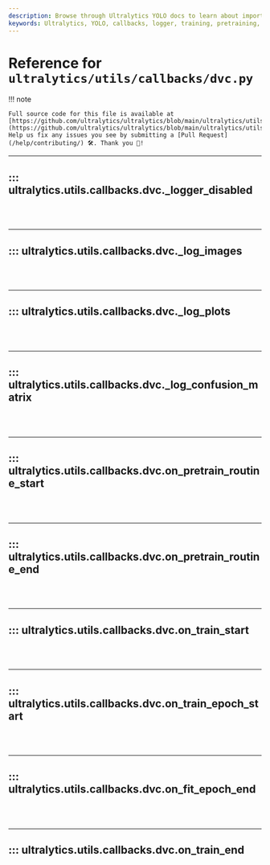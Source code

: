 ```yaml
---
description: Browse through Ultralytics YOLO docs to learn about important logging and callback functions used in training and pretraining models.
keywords: Ultralytics, YOLO, callbacks, logger, training, pretraining, machine learning, models
---
```


# Reference for `ultralytics/utils/callbacks/dvc.py`

!!! note

    Full source code for this file is available at [https://github.com/ultralytics/ultralytics/blob/main/ultralytics/utils/callbacks/dvc.py](https://github.com/ultralytics/ultralytics/blob/main/ultralytics/utils/callbacks/dvc.py). Help us fix any issues you see by submitting a [Pull Request](/help/contributing/) 🛠️. Thank you 🙏!

---
## ::: ultralytics.utils.callbacks.dvc._logger_disabled
<br><br>

---
## ::: ultralytics.utils.callbacks.dvc._log_images
<br><br>

---
## ::: ultralytics.utils.callbacks.dvc._log_plots
<br><br>

---
## ::: ultralytics.utils.callbacks.dvc._log_confusion_matrix
<br><br>

---
## ::: ultralytics.utils.callbacks.dvc.on_pretrain_routine_start
<br><br>

---
## ::: ultralytics.utils.callbacks.dvc.on_pretrain_routine_end
<br><br>

---
## ::: ultralytics.utils.callbacks.dvc.on_train_start
<br><br>

---
## ::: ultralytics.utils.callbacks.dvc.on_train_epoch_start
<br><br>

---
## ::: ultralytics.utils.callbacks.dvc.on_fit_epoch_end
<br><br>

---
## ::: ultralytics.utils.callbacks.dvc.on_train_end
<br><br>
